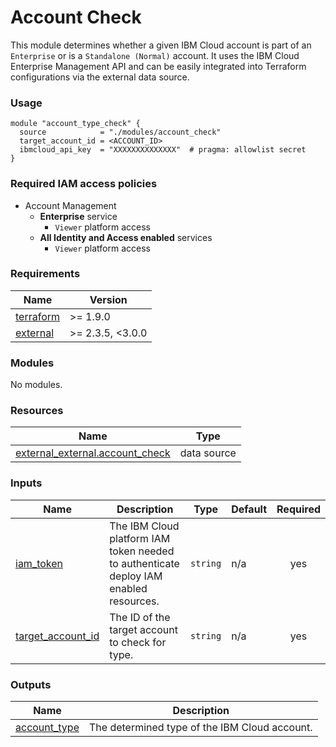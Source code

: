 # Account Check

This module determines whether a given IBM Cloud account is part of an `Enterprise` or is a `Standalone (Normal)` account.
It uses the IBM Cloud Enterprise Management API and can be easily integrated into Terraform configurations via the external data source.

### Usage
```hcl
module "account_type_check" {
  source            = "./modules/account_check"
  target_account_id = <ACCOUNT_ID>
  ibmcloud_api_key  = "XXXXXXXXXXXXXX"  # pragma: allowlist secret
}
```

### Required IAM access policies

- Account Management
  - **Enterprise** service
      - `Viewer` platform access
  - **All Identity and Access enabled** services
      - `Viewer` platform access

<!-- BEGINNING OF PRE-COMMIT-TERRAFORM DOCS HOOK -->
### Requirements

| Name | Version |
|------|---------|
| <a name="requirement_terraform"></a> [terraform](#requirement\_terraform) | >= 1.9.0 |
| <a name="requirement_external"></a> [external](#requirement\_external) | >= 2.3.5, <3.0.0 |

### Modules

No modules.

### Resources

| Name | Type |
|------|------|
| [external_external.account_check](https://registry.terraform.io/providers/hashicorp/external/latest/docs/data-sources/external) | data source |

### Inputs

| Name | Description | Type | Default | Required |
|------|-------------|------|---------|:--------:|
| <a name="input_iam_token"></a> [iam\_token](#input\_iam\_token) | The IBM Cloud platform IAM token needed to authenticate deploy IAM enabled resources. | `string` | n/a | yes |
| <a name="input_target_account_id"></a> [target\_account\_id](#input\_target\_account\_id) | The ID of the target account to check for type. | `string` | n/a | yes |

### Outputs

| Name | Description |
|------|-------------|
| <a name="output_account_type"></a> [account\_type](#output\_account\_type) | The determined type of the IBM Cloud account. |
<!-- END OF PRE-COMMIT-TERRAFORM DOCS HOOK -->
